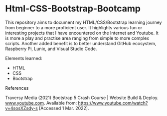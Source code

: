 # Html-CSS-Bootstrap-Bootcamp

This repository aims to document my HTML/CSS/Bootstrap learning journey from beginner to a more proficient user. 
It highlights various fun or interesting projects that I have encountered on the Internet and Youtube.
It is more a play and practise area ranging from simple to more complex scripts.
Another added benefit is to better understand GitHub ecosystem, Raspberry Pi, Lunix, and Visual Studio Code.

Elements learned:
* HTML
* CSS
* Bootstrap



References

Traversy Media (2021) Bootstrap 5 Crash Course | Website Build & Deploy. www.youtube.com. Available from: https://www.youtube.com/watch?v=4sosXZsdy-s [Accessed 1 Mar. 2022].
‌
